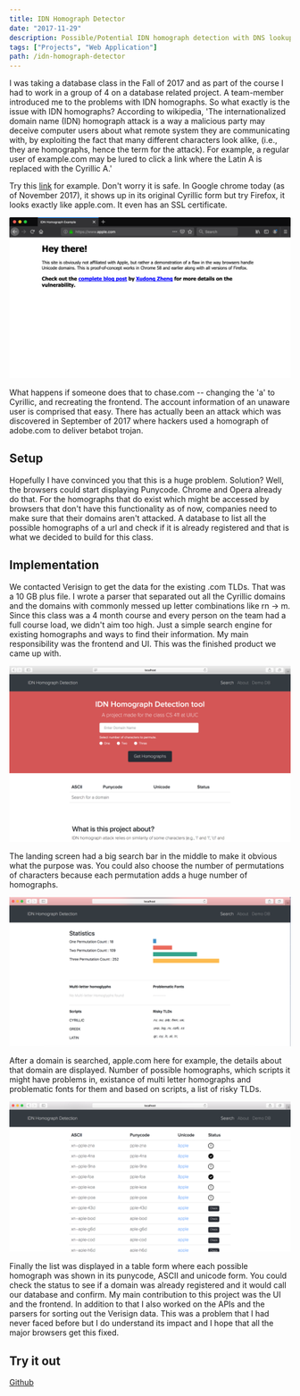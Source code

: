 ```yaml
---
title: IDN Homograph Detector
date: "2017-11-29"
description: Possible/Potential IDN homograph detection with DNS lookup.
tags: ["Projects", "Web Application"]
path: /idn-homograph-detector
---
```


I was taking a database class in the Fall of 2017 and as part of the course I had to work in a group of 4 on a database related project. A team-member introduced me to the problems with IDN homographs. So what exactly is the issue with IDN homographs? According to wikipedia, 'The internationalized domain name (IDN) homograph attack is a way a malicious party may deceive computer users about what remote system they are communicating with, by exploiting the fact that many different characters look alike, (i.e., they are homographs, hence the term for the attack). For example, a regular user of example.com may be lured to click a link where the Latin A is replaced with the Cyrillic A.'

Try this [link](https://www.xn--80ak6aa92e.com/) for example. Don't worry it is safe. In Google chrome today (as of November 2017), it shows up in its original Cyrillic form but try Firefox, it looks exactly like apple.com. It even has an SSL certificate.

![(Img 1) apple.com IDN Homograph example](../images/2017-11-29-idn-homograph-detector/apple_idn_homograph_example.png)

What happens if someone does that to chase.com -- changing the 'a' to Cyrillic, and recreating the frontend. The account information of an unaware user is comprised that easy. There has actually been an attack which was discovered in September of 2017 where hackers used a homograph of adobe.com to deliver betabot trojan.

## Setup

Hopefully I have convinced you that this is a huge problem. Solution? Well, the browsers could start displaying Punycode. Chrome and Opera already do that. For the homographs that do exist which might be accessed by browsers that don't have this functionality as of now, companies need to make sure that their domains aren't attacked. A database to list all the possible homographs of a url and check if it is already registered and that is what we decided to build for this class.

## Implementation

We contacted Verisign to get the data for the existing .com TLDs. That was a 10 GB plus file. I wrote a parser that separated out all the Cyrillic domains and the domains with commonly messed up letter combinations like rn -> m. Since this class was a 4 month course and every person on the team had a full course load, we didn't aim too high. Just a simple search engine for existing homographs and ways to find their information. My main responsibility was the frontend and UI. This was the finished product we came up with.

![(Img 2) Homepage for the project](../images/2017-11-29-idn-homograph-detector/idn_homograph_search.png)

The landing screen had a big search bar in the middle to make it obvious what the purpose was. You could also choose the number of permutations of characters because each permutation adds a huge number of homographs.

![(Img 3) Stats displayed on each IDN Homograph search](../images/2017-11-29-idn-homograph-detector/idn_homograph_stats.png)

After a domain is searched, apple.com here for example, the details about that domain are displayed. Number of possible homographs, which scripts it might have problems in, existance of multi letter homographs and problematic fonts for them and based on scripts, a list of risky TLDs.

![(Img 4) List of IDN Homographs](../images/2017-11-29-idn-homograph-detector/idn_homograph_list.png)

Finally the list was displayed in a table form where each possible homograph was shown in its punycode, ASCII and unicode form. You could check the status to see if a domain was already registered and it would call our database and confirm. My main contribution to this project was the UI and the frontend. In addition to that I also worked on the APIs and the parsers for sorting out the Verisign data. This was a problem that I had never faced before but I do understand its impact and I hope that all the major browsers get this fixed.

## Try it out

[Github](https://github.com/yagrawl/Homograph)
